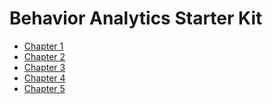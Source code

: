 Behavior Analytics Starter Kit
==============================

- [Chapter 1](Chapter%201.md)
- [Chapter 2](Chapter%202.md)
- [Chapter 3](Chapter%203.md)
- [Chapter 4](Chapter%204.md)
- [Chapter 5](Chapter%205.md)
